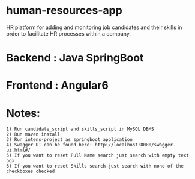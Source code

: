 # human-resources-app
HR platform for adding and monitoring job candidates and their skills in order to facilitate HR processes within a company.

# Backend : Java SpringBoot 
# Frontend : Angular6

# Notes:
    
    1) Run candidate_script and skills_script in MySQL DBMS
    2) Run maven install
    3) Run intens-project as springboot application
    4) Swagger UI can be found here: http://localhost:8080/swagger-ui.html#/ 
    5) If you want to reset Full Name search just search with empty text box
    6) If you want to reset Skills search just search with none of the checkboxes checked

